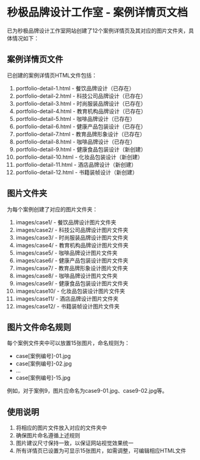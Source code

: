 # 秒极品牌设计工作室 - 案例详情页文档

已为秒极品牌设计工作室网站创建了12个案例详情页及其对应的图片文件夹，具体情况如下：

## 案例详情页文件

已创建的案例详情页HTML文件包括：

1. portfolio-detail-1.html - 餐饮品牌设计（已存在）
2. portfolio-detail-2.html - 科技公司品牌设计（已存在）
3. portfolio-detail-3.html - 时尚服装品牌设计（已存在）
4. portfolio-detail-4.html - 教育机构品牌设计（已存在）
5. portfolio-detail-5.html - 咖啡品牌设计（已存在）
6. portfolio-detail-6.html - 健康产品包装设计（已存在）
7. portfolio-detail-7.html - 教育品牌形象设计（已存在）
8. portfolio-detail-8.html - 咖啡品牌设计（已存在）
9. portfolio-detail-9.html - 健康食品包装设计（新创建）
10. portfolio-detail-10.html - 化妆品包装设计（新创建）
11. portfolio-detail-11.html - 酒店品牌设计（新创建）
12. portfolio-detail-12.html - 书籍装帧设计（新创建）

## 图片文件夹

为每个案例创建了对应的图片文件夹：

1. images/case1/ - 餐饮品牌设计图片文件夹
2. images/case2/ - 科技公司品牌设计图片文件夹
3. images/case3/ - 时尚服装品牌设计图片文件夹
4. images/case4/ - 教育机构品牌设计图片文件夹
5. images/case5/ - 咖啡品牌设计图片文件夹
6. images/case6/ - 健康产品包装设计图片文件夹
7. images/case7/ - 教育品牌形象设计图片文件夹
8. images/case8/ - 咖啡品牌设计图片文件夹
9. images/case9/ - 健康食品包装设计图片文件夹
10. images/case10/ - 化妆品包装设计图片文件夹
11. images/case11/ - 酒店品牌设计图片文件夹
12. images/case12/ - 书籍装帧设计图片文件夹

## 图片文件命名规则

每个案例文件夹中可以放置15张图片，命名规则为：

- case[案例编号]-01.jpg
- case[案例编号]-02.jpg
- ...
- case[案例编号]-15.jpg

例如，对于案例9，图片应命名为case9-01.jpg、case9-02.jpg等。

## 使用说明

1. 将相应的图片文件放入对应的文件夹中
2. 确保图片命名遵循上述规则
3. 图片建议尺寸保持一致，以保证网站视觉效果统一
4. 所有详情页已设置为可显示15张图片，如需调整，可编辑相应HTML文件 